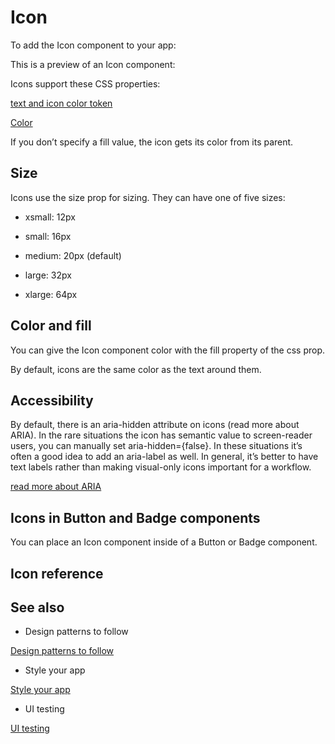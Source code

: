 # Icon

To add the Icon component to your app:

This is a preview of an Icon component:

Icons support these CSS properties:

[text and icon color token](/stripe-apps/style#text-&-icons)

[Color](/stripe-apps/style#color)

If you don’t specify a fill value, the icon gets its color from its parent.

## Size

Icons use the size prop for sizing. They can have one of five sizes:

- xsmall: 12px

- small: 16px

- medium: 20px (default)

- large: 32px

- xlarge: 64px

## Color and fill

You can give the Icon component color with the fill property of the css prop.

By default, icons are the same color as the text around them.

## Accessibility

By default, there is an aria-hidden attribute on icons (read more about ARIA). In the rare situations the icon has semantic value to screen-reader users, you can manually set aria-hidden={false}. In these situations it’s often a good idea to add an aria-label as well. In general, it’s better to have text labels rather than making visual-only icons important for a workflow.

[read more about ARIA](https://developer.mozilla.org/en-US/docs/Web/Accessibility/ARIA)

## Icons in Button and Badge components

You can place an Icon component inside of a Button or Badge component.

## Icon reference

## See also

- Design patterns to follow

[Design patterns to follow](/stripe-apps/patterns)

- Style your app

[Style your app](/stripe-apps/style)

- UI testing

[UI testing](/stripe-apps/ui-testing)
